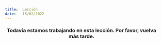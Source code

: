 ```yaml
---
title:  Lección
date:   15/02/2022
---
```


### <center>Todavía estamos trabajando en esta lección. Por favor, vuelva más tarde.</center>
